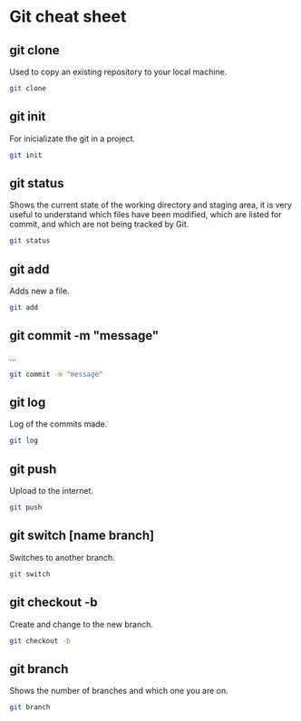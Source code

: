 # Git cheat sheet

## git clone 
Used to copy an existing repository to your local machine.
```sh
git clone


```
## git init 
For inicializate the git in a project.
```sh
git init

```
## git status 
Shows the current state of the working directory and staging area, it is very useful to understand which files have been modified, which are listed for commit, and which are not being tracked by Git.
```sh
git status

```
## git add 
Adds new a file.
```sh
git add

```
## git commit -m "message" 
...
```sh
git commit -m "message"
```
## git log 
Log of the commits made.
```sh
git log

```
## git push 
Upload to the internet.
```sh
git push
```
## git switch [name branch] 
Switches to another branch.
```sh
git switch
```
## git checkout -b
Create and change to the new branch.
```sh
git checkout -b
```
## git branch
Shows the number of branches and which one you are on.
```sh
git branch
```